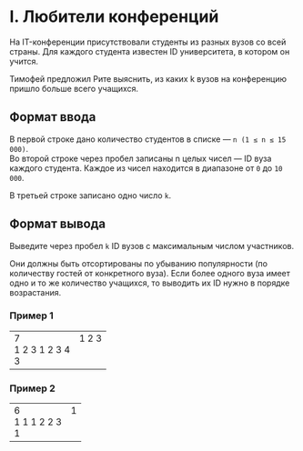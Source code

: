 # I. Любители конференций

На IT-конференции присутствовали студенты из разных вузов со всей страны. Для каждого студента известен ID 
университета, в котором он учится.

Тимофей предложил Рите выяснить, из каких k вузов на конференцию пришло больше всего учащихся.

## Формат ввода

В первой строке дано количество студентов в списке — `n (1 ≤ n ≤ 15 000)`.<br>
Во второй строке через пробел записаны n целых чисел — ID вуза каждого студента. Каждое из чисел находится в 
диапазоне от `0` до `10 000`.

В третьей строке записано одно число `k`.

## Формат вывода

Выведите через пробел `k` ID вузов с максимальным числом участников.

Они должны быть отсортированы по убыванию популярности (по количеству гостей от конкретного вуза). 
Если более одного вуза имеет одно и то же количество учащихся, то выводить их ID нужно в порядке возрастания.


### Пример 1

<table><tr>
<td>
7<br>
1 2 3 1 2 3 4<br>
3
</td>
<td>
1 2 3
<br>
<br>
<br>
</td>
</tr></table>

### Пример 2

<table><tr>
<td>
6<br>
1 1 1 2 2 3<br>
1
</td>
<td>
1
<br>
<br>
<br>
</td>
</tr></table>